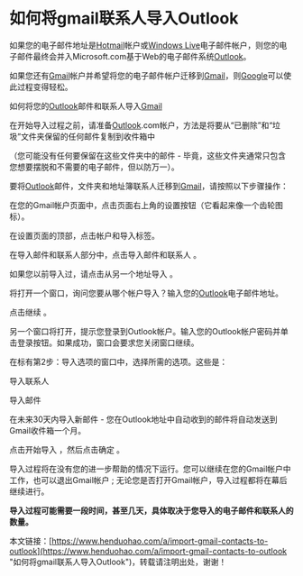 # 如何将gmail联系人导入Outlook
如果您的电子邮件地址是[Hotmail](https://www.henduohao.com/product/1037.html)帐户或[Windows Live](https://www.henduohao.com/product/1039.html)电子邮件帐户，则您的电子邮件最终会并入Microsoft.com基于Web的电子邮件系统[Outlook](https://www.henduohao.com/tag/outlook "Outlook是互联网免费电子邮件提供商之一，是一种微软邮箱。")。

如果您还有[Gmail](https://www.henduohao.com/tag/gmail "Gmail邮箱购买 谷歌邮箱购买 Gmail购买 Google账号购买")帐户并希望将您的电子邮件帐户迁移到[Gmail](https://www.henduohao.com/tag/gmail "Gmail是Google的免费网络邮件服务，也是世界上用户量最多的邮箱。")，则[Google](https://www.henduohao.com/tag/google "Google（中文譯名：谷歌）為Alphabet（字母控股）的子公司，业务范围涵盖互联网广告、互联网搜索、云计算等领域，全球最大的搜索引擎。")可以使此过程变得轻松。




如何将您的[Outlook](https://www.henduohao.com/product/1038.html)邮件和联系人导入[Gmail](https://www.henduohao.com/product/1003.html)

在开始导入过程之前，请准备[Outlook](https://www.henduohao.com/tag/outlook "Outlook是互联网免费电子邮件提供商之一，是一种微软邮箱。").com帐户，方法是将要从“已删除”和“垃圾”文件夹保留的任何邮件复制到收件箱中

（您可能没有任何要保留在这些文件夹中的邮件 - 毕竟，这些文件夹通常只包含您想要摆脱和不需要的电子邮件，但以防万一）。




要将[Outlook](https://www.henduohao.com/tag/outlook "Outlook是互联网免费电子邮件提供商之一，是一种微软邮箱。")邮件，文件夹和地址簿联系人迁移到[Gmail](https://www.henduohao.com/tag/gmail "Gmail是Google的免费网络邮件服务，也是世界上用户量最多的邮箱。")，请按照以下步骤操作：




在您的Gmail帐户页面中，点击页面右上角的设置按钮（它看起来像一个齿轮图标）。

在设置页面的顶部，点击帐户和导入标签。

在导入邮件和联系人部分中，点击导入邮件和联系人 。

如果您以前导入过，请点击从另一个地址导入 。

将打开一个窗口，询问您要从哪个帐户导入？输入您的[Outlook](https://www.henduohao.com/tag/outlook "Outlook是互联网免费电子邮件提供商之一，是一种微软邮箱。")电子邮件地址。

点击继续 。

另一个窗口将打开，提示您登录到Outlook帐户。输入您的Outlook帐户密码并单击登录按钮。如果成功，窗口会要求您关闭窗口继续。

在标有第2步：导入选项的窗口中，选择所需的选项。这些是：

导入联系人

导入邮件

在未来30天内导入新邮件 - 您在Outlook地址中自动收到的邮件将自动发送到Gmail收件箱一个月。

点击开始导入 ，然后点击确定 。

导入过程将在没有您的进一步帮助的情况下运行。您可以继续在您的Gmail帐户中工作，也可以退出Gmail帐户 ; 无论您是否打开Gmail帐户，导入过程都将在幕后继续进行。




**导入过程可能需要一段时间，甚至几天，具体取决于您导入的电子邮件和联系人的数量。**

本文链接：[https://www.henduohao.com/a/import-gmail-contacts-to-outlook](https://www.henduohao.com/a/import-gmail-contacts-to-outlook "如何将gmail联系人导入Outlook")，转载请注明出处，谢谢！